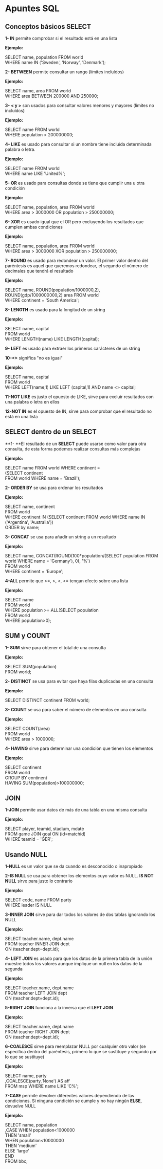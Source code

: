 # Apuntes SQL

## Conceptos básicos SELECT

**1- IN** permite comprobar si el resultado está en una lista

**Ejemplo:** 

SELECT name, population FROM world</br>
  WHERE name IN ('Sweden', 'Norway', 'Denmark');

**2- BETWEEN** permite consultar un rango (límites incluídos)

**Ejemplo:**

SELECT name, area FROM world</br>
  WHERE area BETWEEN 200000 AND 250000;

**3- < y >** son usados para consultar valores menores y mayores (límites no incluídos)

**Ejemplo:**

SELECT name FROM world</br>
WHERE population > 200000000;

**4- LIKE** es usado para consultar si un nombre tiene incluída determinada palabra o letra. 

**Ejemplo:**

SELECT name FROM world</br>
WHERE name LIKE 'United%';

**5- OR** es usado para consultas donde se tiene que cumplir una u otra condición

**Ejemplo:**

SELECT name, population, area FROM world</br>
WHERE area > 3000000 OR population > 250000000;

**6- XOR** es usado igual que el OR pero excluyendo los resultados que cumplen ambas condiciones

**Ejemplo:**

SELECT name, population, area FROM world</br>
WHERE area > 3000000 XOR population > 250000000;

**7- ROUND** es usado para redondear un valor. El primer valor dentro del paréntesis es aquel que queremos redondear, el segundo el número de decimales que tendrá el resultado

**Ejemplo:**

SELECT name, ROUND(population/1000000,2), ROUND(gdp/1000000000,2) area FROM world</br>
WHERE continent = 'South America';

**8- LENGTH** es usado para la longitud de un string

**Ejemplo:**

SELECT name, capital</br>
  FROM world</br>
 WHERE LENGTH(name) LIKE LENGTH(capital);
 
 **9- LEFT** es usado para extraer los primeros carácteres de un string
 
 **10-<>** significa "no es igual"
 
**Ejemplo:**

SELECT name, capital</br>
FROM world</br>
WHERE LEFT(name,1) LIKE LEFT (capital,1) AND name <> capital;

**11-NOT LIKE** es justo el opuesto de LIKE, sirve para excluir resultados con una palabra o letra en ellos

**12-NOT IN** es el opuesto de IN, sirve para comprobar que el resultado no está en una lista

## SELECT dentro de un SELECT
**1- **El resultado de un **SELECT** puede usarse como valor para otra consulta, de esta forma podemos realizar consultas más complejas

**Ejemplo:**

SELECT name FROM world WHERE continent = </br>
(SELECT continent </br>
FROM world WHERE name = 'Brazil');

**2- ORDER BY** se usa para ordenar los resultados

**Ejemplo:**

SELECT name, continent</br>
FROM world</br>
WHERE continent IN (SELECT continent FROM world WHERE name IN ('Argentina', 'Australia'))</br>
ORDER by name;

**3- CONCAT** se usa para añadir un string a un resultado

**Ejemplo:**

SELECT name, CONCAT(ROUND(100*population/(SELECT population FROM world WHERE name = 'Germany'), 0), '%')</br>
FROM world</br>
WHERE continent = 'Europe';

**4-ALL** permite que >=, >, <, <= tengan efecto sobre una lista

**Ejemplo:**

SELECT name</br>
  FROM world</br>
 WHERE population >= ALL(SELECT population</br>
                           FROM world</br>
                          WHERE population>0);

## SUM y COUNT

**1- SUM** sirve para obtener el total de una consulta

**Ejemplo:**

SELECT SUM(population)</br>
FROM world;

**2- DISTINCT** se usa para evitar que haya filas duplicadas en una consulta

**Ejemplo:**

SELECT DISTINCT continent FROM world;

**3- COUNT** se usa para saber el número de elementos en una consulta

**Ejemplo:**

SELECT COUNT(area)</br>
FROM world</br>
WHERE area > 1000000;

**4- HAVING** sirve para determinar una condición que tienen los elementos

**Ejemplo:**

SELECT continent</br>
  FROM world</br>
 GROUP BY continent</br>
HAVING SUM(population)>100000000;

## JOIN
**1-JOIN** permite usar datos de más de una tabla en una misma consulta

**Ejemplo:**

SELECT player, teamid, stadium, mdate</br>
  FROM game JOIN goal ON (id=matchid)</br>
WHERE teamid = 'GER';

## Usando NULL
**1-NULL** es un valor que se da cuando es desconocido o inapropiado

**2-IS NULL** se usa para obtener los elementos cuyo valor es NULL. **IS NOT NULL** sirve para justo lo contrario

**Ejemplo:**

SELECT code, name FROM party</br>
  WHERE leader IS NULL

**3-INNER JOIN** sirve para dar todos los valores de dos tablas ignorando los NULL

**Ejemplo:**

SELECT teacher.name, dept.name</br>
 FROM teacher INNER JOIN dept</br>
           ON (teacher.dept=dept.id);

**4- LEFT JOIN** es usado para que los datos de la primera tabla de la unión muestre todos los valores aunque implique un null en los datos de la segunda

**Ejemplo:**

SELECT teacher.name, dept.name</br>
 FROM teacher LEFT JOIN dept</br>
           ON (teacher.dept=dept.id);

**5-RIGHT JOIN** funciona a la inversa que el **LEFT JOIN**

**Ejemplo:**

SELECT teacher.name, dept.name</br>
 FROM teacher RIGHT JOIN dept</br>
           ON (teacher.dept=dept.id);

**6-COALESCE** sirve para reemplazar NULL por cualquier otro valor (se especifica dentro del paréntesis, primero lo que se sustituye y segundo por lo que se sustituye)

**Ejemplo:**

SELECT name, party</br>
      ,COALESCE(party,'None') AS aff</br>
  FROM msp WHERE name LIKE 'C%';

**7-CASE** permite devolver diferentes valores dependiendo de las condiciones. Si ninguna condición se cumple y no hay ningún **ELSE**, devuelve NULL

**Ejemplo:**

SELECT name, population</br>
      ,CASE WHEN population<1000000 </br>
            THEN 'small'</br>
            WHEN population<10000000 </br>
            THEN 'medium'</br>
            ELSE 'large'</br>
       END</br>
  FROM bbc;
